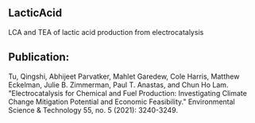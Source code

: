 ## LacticAcid
LCA and TEA of lactic acid production from electrocatalysis

## Publication: 
Tu, Qingshi, Abhijeet Parvatker, Mahlet Garedew, Cole Harris, Matthew Eckelman, Julie B. Zimmerman, Paul T. Anastas, and Chun Ho Lam. "Electrocatalysis for Chemical and Fuel Production: Investigating Climate Change Mitigation Potential and Economic Feasibility." Environmental Science & Technology 55, no. 5 (2021): 3240-3249.
